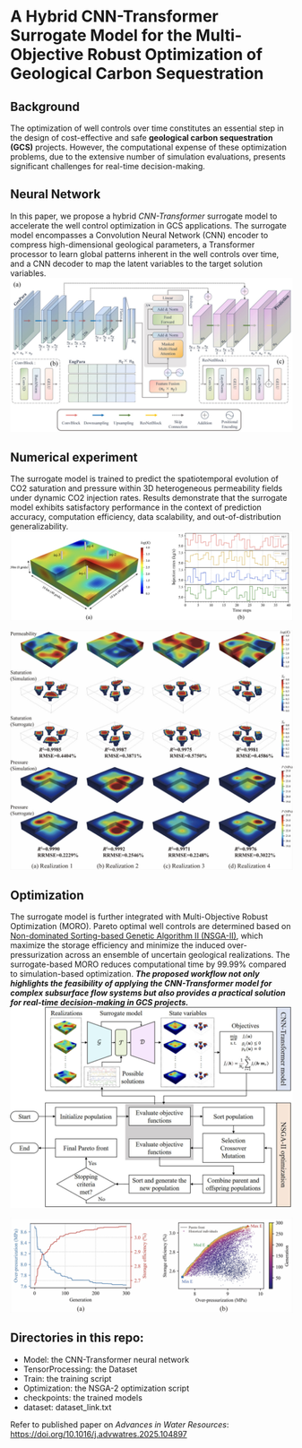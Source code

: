 # A Hybrid CNN-Transformer Surrogate Model for the Multi-Objective Robust Optimization of Geological Carbon Sequestration

## Background
The optimization of well controls over time constitutes an essential step in the design of cost-effective and safe **geological carbon sequestration (GCS)** projects. However, the computational expense of these optimization problems, due to the extensive number of simulation evaluations, presents significant challenges for real-time decision-making.  

## Neural Network
In this paper, we propose a hybrid *CNN-Transformer* surrogate model to accelerate the well control optimization in GCS applications. The surrogate model encompasses a Convolution Neural Network (CNN) encoder to compress high-dimensional geological parameters, a Transformer processor to learn global patterns inherent in the well controls over time, and a CNN decoder to map the latent variables to the target solution variables.   
![Neural Network](https://github.com/fengzhao1239/CNN-Transformer/blob/main/assets/neural%20network.jpg)

## Numerical experiment
The surrogate model is trained to predict the spatiotemporal evolution of CO2 saturation and pressure within 3D heterogeneous permeability fields under dynamic CO2 injection rates. Results demonstrate that the surrogate model exhibits satisfactory performance in the context of prediction accuracy, computation efficiency, data scalability, and out-of-distribution generalizability.   
![Numerical Model](https://github.com/fengzhao1239/CNN-Transformer/blob/main/assets/numerical%20model.jpg)  

![Testset Performance](https://github.com/fengzhao1239/CNN-Transformer/blob/main/assets/last%20time%20step.jpg)

## Optimization
The surrogate model is further integrated with Multi-Objective Robust Optimization (MORO). Pareto optimal well controls are determined based on [Non-dominated Sorting-based Genetic Algorithm II (NSGA-II)](https://pymoo.org/algorithms/moo/nsga2.html), which maximize the storage efficiency and minimize the induced over-pressurization across an ensemble of uncertain geological realizations. The surrogate-based MORO reduces computational time by 99.99% compared to simulation-based optimization. ***The proposed workflow not only highlights the feasibility of applying the CNN-Transformer model for complex subsurface flow systems but also provides a practical solution for real-time decision-making in GCS projects.***  
![Workflow](https://github.com/fengzhao1239/CNN-Transformer/blob/main/assets/workflow.jpg)

![Pareto](https://github.com/fengzhao1239/CNN-Transformer/blob/main/assets/pareto.jpg)  

## Directories in this repo:

- Model: the CNN-Transformer neural network
- TensorProcessing: the Dataset
- Train: the training script
- Optimization: the NSGA-2 optimization script
- checkpoints: the trained models
- dataset: dataset_link.txt


Refer to published paper on *Advances in Water Resources*:  https://doi.org/10.1016/j.advwatres.2025.104897
